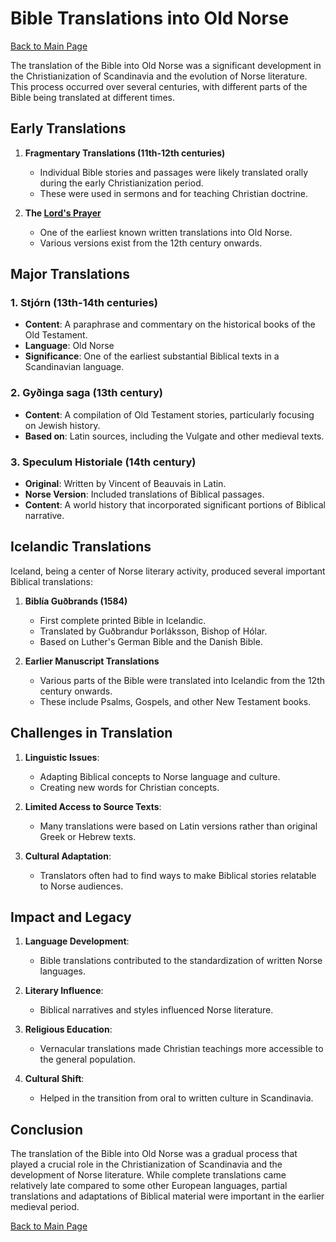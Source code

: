 # Bible Translations into Old Norse

[Back to Main Page](Differences-in-past-vs-present-Norway.md)

The translation of the Bible into Old Norse was a significant development in the Christianization of Scandinavia and the evolution of Norse literature. This process occurred over several centuries, with different parts of the Bible being translated at different times.

## Early Translations

1. **Fragmentary Translations (11th-12th centuries)**
   - Individual Bible stories and passages were likely translated orally during the early Christianization period.
   - These were used in sermons and for teaching Christian doctrine.

2. **The [Lord's Prayer](https://www.youtube.com/watch?v=DSWXEKChD5M)**
   - One of the earliest known written translations into Old Norse.
   - Various versions exist from the 12th century onwards.

## Major Translations

### 1. Stjórn (13th-14th centuries)

- **Content**: A paraphrase and commentary on the historical books of the Old Testament.
- **Language**: Old Norse
- **Significance**: One of the earliest substantial Biblical texts in a Scandinavian language.

### 2. Gyðinga saga (13th century)

- **Content**: A compilation of Old Testament stories, particularly focusing on Jewish history.
- **Based on**: Latin sources, including the Vulgate and other medieval texts.

### 3. Speculum Historiale (14th century)

- **Original**: Written by Vincent of Beauvais in Latin.
- **Norse Version**: Included translations of Biblical passages.
- **Content**: A world history that incorporated significant portions of Biblical narrative.

## Icelandic Translations

Iceland, being a center of Norse literary activity, produced several important Biblical translations:

1. **Biblía Guðbrands (1584)**
   - First complete printed Bible in Icelandic.
   - Translated by Guðbrandur Þorláksson, Bishop of Hólar.
   - Based on Luther's German Bible and the Danish Bible.

2. **Earlier Manuscript Translations**
   - Various parts of the Bible were translated into Icelandic from the 12th century onwards.
   - These include Psalms, Gospels, and other New Testament books.

## Challenges in Translation

1. **Linguistic Issues**: 
   - Adapting Biblical concepts to Norse language and culture.
   - Creating new words for Christian concepts.

2. **Limited Access to Source Texts**:
   - Many translations were based on Latin versions rather than original Greek or Hebrew texts.

3. **Cultural Adaptation**:
   - Translators often had to find ways to make Biblical stories relatable to Norse audiences.

## Impact and Legacy

1. **Language Development**: 
   - Bible translations contributed to the standardization of written Norse languages.

2. **Literary Influence**: 
   - Biblical narratives and styles influenced Norse literature.

3. **Religious Education**: 
   - Vernacular translations made Christian teachings more accessible to the general population.

4. **Cultural Shift**: 
   - Helped in the transition from oral to written culture in Scandinavia.

## Conclusion

The translation of the Bible into Old Norse was a gradual process that played a crucial role in the Christianization of Scandinavia and the development of Norse literature. While complete translations came relatively late compared to some other European languages, partial translations and adaptations of Biblical material were important in the earlier medieval period.

[Back to Main Page](Differences-in-past-vs-present-Norway.md)
